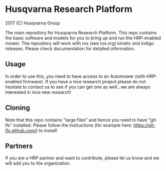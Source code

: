 # Husqvarna Research Platform

2017 (C) Husqvarna Group

The main repository for Husqvarna Research Platform. This repo contains the basic software and models for you to bring up and run the HRP-enabled mower.
The repository will work with ros (see ros.org) kinetic and indigo releases. Please check documentation for detailed information.

## Usage
In order to use this, you need to have access to an Automower (with HRP-enabled firmware). If you have a nice research project please do not hesitate to contact us to see if you can 
get one as well...we are always interested in nice new research!

## Cloning
Note that this repo contains "large files" and hence you need to have "git-lfs" installed. Please follow the instructions (for example here: https://git-lfs.github.com/) to install!

## Partners
If you are a HRP partner and want to contribute, please let us know and we will add you to the organization.
